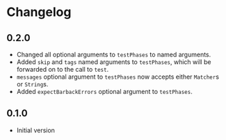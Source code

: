 # Changelog

## 0.2.0

- Changed all optional arguments to `testPhases` to named arguments.
- Added `skip` and `tags` named arguments to `testPhases`, which will be
  forwarded on to the call to `test`.
- `messages` optional argument to `testPhases` now accepts either `Matcher`s or
  `String`s.
- Added `expectBarbackErrors` optional argument to `testPhases`.

## 0.1.0

- Initial version

